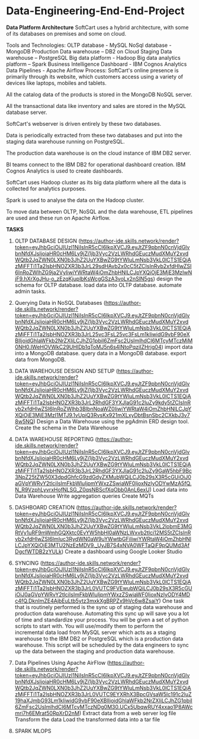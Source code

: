 # Data-Engineering-End-End-Project

**Data Platform Architecture**
SoftCart uses a hybrid architecture, with some of its databases on premises and some on cloud.

Tools and Technologies:
OLTP database - MySQL
NoSql database - MongoDB
Production Data warehouse – DB2 on Cloud
Staging Data warehouse – PostgreSQL
Big data platform - Hadoop
Big data analytics platform – Spark
Business Intelligence Dashboard - IBM Cognos Analytics
Data Pipelines - Apache Airflow
Process:
SoftCart's online presence is primarily through its website, which customers access using a variety of devices like laptops, mobiles and tablets.

All the catalog data of the products is stored in the MongoDB NoSQL server.

All the transactional data like inventory and sales are stored in the MySQL database server.

SoftCart's webserver is driven entirely by these two databases.

Data is periodically extracted from these two databases and put into the staging data warehouse running on PostgreSQL.

The production data warehouse is on the cloud instance of IBM DB2 server.

BI teams connect to the IBM DB2 for operational dashboard creation. IBM Cognos Analytics is used to create dashboards.

SoftCart uses Hadoop cluster as its big data platform where all the data is collected for analytics purposes.

Spark is used to analyse the data on the Hadoop cluster.

To move data between OLTP, NoSQL and the data warehouse, ETL pipelines are used and these run on Apache Airflow.

**TASKS**
1) OLTP DATABASE DESIGN (https://author-ide.skills.network/render?token=eyJhbGciOiJIUzI1NiIsInR5cCI6IkpXVCJ9.eyJtZF9pbnN0cnVjdGlvbnNfdXJsIjoiaHR0cHM6Ly9jZi1jb3Vyc2VzLWRhdGEuczMudXMuY2xvdWQtb2JqZWN0LXN0b3JhZ2UuYXBwZG9tYWluLmNsb3VkL0lCTS1EQjAzMjFFTi1Ta2lsbHNOZXR3b3JrL29sdHAvb2x0cC5tZCIsInRvb2xfdHlwZSI6InRoZWlhZG9ja2VyIiwiYWRtaW4iOmZhbHNlLCJpYXQiOjE3MjE3MzIwNjF9.hXrXgJHu-o_zEzqKjuplbKsWcgGSzA3voLx2nSlN5gs)
design the schema for OLTP database.
load data into OLTP database.
automate admin tasks.

2) Querying Data in NoSQL Databases (https://author-ide.skills.network/render?token=eyJhbGciOiJIUzI1NiIsInR5cCI6IkpXVCJ9.eyJtZF9pbnN0cnVjdGlvbnNfdXJsIjoiaHR0cHM6Ly9jZi1jb3Vyc2VzLWRhdGEuczMudXMuY2xvdWQtb2JqZWN0LXN0b3JhZ2UuYXBwZG9tYWluLmNsb3VkL0lCTS1EQjAzMjFFTi1Ta2lsbHNOZXR3b3JrL25vc3FsL25vc3FsLm1kIiwidG9vbF90eXBlIjoidGhlaWFkb2NrZXIiLCJhZG1pbiI6ZmFsc2UsImlhdCI6MTcyMTczMjM0NH0.IWeHOVWkC29UHIDb1qToMJ5n6s4lNtoPqziIZHrjg04)
import data into a MongoDB database.
query data in a MongoDB database.
export data from MongoDB.

3) DATA WAREHOUSE DESIGN AND SETUP (https://author-ide.skills.network/render?token=eyJhbGciOiJIUzI1NiIsInR5cCI6IkpXVCJ9.eyJtZF9pbnN0cnVjdGlvbnNfdXJsIjoiaHR0cHM6Ly9jZi1jb3Vyc2VzLWRhdGEuczMudXMuY2xvdWQtb2JqZWN0LXN0b3JhZ2UuYXBwZG9tYWluLmNsb3VkL0lCTS1EQjAzMjFFTi1Ta2lsbHNOZXR3b3JrL2RhdGF3YXJlaG91c2luZy9kdy5tZCIsInRvb2xfdHlwZSI6InRoZWlhb3BlbnNoaWZ0IiwiYWRtaW4iOmZhbHNlLCJpYXQiOjE3MjE3MzI1MTJ9.1vUpiQ3RvsKx921mXLxyDbtBsnSbc2CXkbJ3v78w5NQ)
Design a Data Warehouse using the pgAdmin ERD design tool.
Create the schema in the Data Warehouse

4) DATA WAREHOUSE REPORTING (https://author-ide.skills.network/render?token=eyJhbGciOiJIUzI1NiIsInR5cCI6IkpXVCJ9.eyJtZF9pbnN0cnVjdGlvbnNfdXJsIjoiaHR0cHM6Ly9jZi1jb3Vyc2VzLWRhdGEuczMudXMuY2xvdWQtb2JqZWN0LXN0b3JhZ2UuYXBwZG9tYWluLmNsb3VkL0lCTS1EQjAzMjFFTi1Ta2lsbHNOZXR3b3JrL2RhdGF3YXJlaG91c2luZy9GaW5hbF9Bc3NpZ25tZW50X3dpdGhfcG9zdGdyZXMubWQiLCJ0b29sX3R5cGUiOiJ0aGVpYWRvY2tlciIsImFkbWluIjpmYWxzZSwiaWF0IjoxNzIyODYwMzA5fQ.N_R9VzphLyvrxHofNLSG_Z0qsNBScfXqObb0AnL6exU)
Load data into Data Warehouse
Write aggregation queries
Create MQTs

5) DASHBOARD CREATION (https://author-ide.skills.network/render?token=eyJhbGciOiJIUzI1NiIsInR5cCI6IkpXVCJ9.eyJtZF9pbnN0cnVjdGlvbnNfdXJsIjoiaHR0cHM6Ly9jZi1jb3Vyc2VzLWRhdGEuczMudXMuY2xvdWQtb2JqZWN0LXN0b3JhZ2UuYXBwZG9tYWluLmNsb3VkL2lobmE3MGRtVy1uRF9mWmhGQXktc0EvYW5hbHl0aWNzLWxvb2tlci12MS5tZCIsInRvb2xfdHlwZSI6Imluc3RydWN0aW9uYWwtbGFiIiwiYWRtaW4iOmZhbHNlLCJpYXQiOjE3MTU2NzEzMDV9._UyJB7S4xNVA0WFTaQjF9pQUMd3AfDgcfWTDB2zYULk)
Create a dashboard using Google Looker Studio

6) SYNCING (https://author-ide.skills.network/render?token=eyJhbGciOiJIUzI1NiIsInR5cCI6IkpXVCJ9.eyJtZF9pbnN0cnVjdGlvbnNfdXJsIjoiaHR0cHM6Ly9jZi1jb3Vyc2VzLWRhdGEuczMudXMuY2xvdWQtb2JqZWN0LXN0b3JhZ2UuYXBwZG9tYWluLmNsb3VkL0lCTS1EQjAzMjFFTi1Ta2lsbHNOZXR3b3JrL0VUTC9FVEwubWQiLCJ0b29sX3R5cGUiOiJ0aGVpYWRvY2tlciIsImFkbWluIjpmYWxzZSwiaWF0IjoxNzIyODY4MDc4fQ.DknImZE4AjbEuLtb5ytz3mxkXgBRPZx9hVc6w8ZsaiY)
One task that is routinely performed is the sync up of staging data warehouse and production data warehouse. Automating this sync up will save you a lot of time and standardize your process. You will be given a set of python scripts to start with. You will use/modify them to perform the incremental data load from MySQL server which acts as a staging warehouse to the IBM DB2 or PostgreSQL which is a production data warehouse. This script will be scheduled by the data engineers to sync up the data between the staging and production data warehouse.

7) Data Pipelines Using Apache AirFlow (https://author-ide.skills.network/render?token=eyJhbGciOiJIUzI1NiIsInR5cCI6IkpXVCJ9.eyJtZF9pbnN0cnVjdGlvbnNfdXJsIjoiaHR0cHM6Ly9jZi1jb3Vyc2VzLWRhdGEuczMudXMuY2xvdWQtb2JqZWN0LXN0b3JhZ2UuYXBwZG9tYWluLmNsb3VkL0lCTS1EQjAzMjFFTi1Ta2lsbHNOZXR3b3JrL0VUTC9EYXRhX3BpcGVsaW5lc191c2luZ19haXJmbG93Lm1kIiwidG9vbF90eXBlIjoidGhlaWFkb2NrZXIiLCJhZG1pbiI6ZmFsc2UsImlhdCI6MTcyMTczNDg0M30.UCx5UbqwRUY4xxao1P8AWcmri7h6EMrat50RpXrD2nM)
Extract data from a web server log file
Transform the data
Load the transformed data into a tar file

8) SPARK MLOPS
